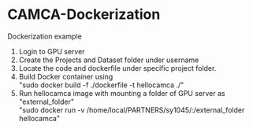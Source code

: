 # CAMCA-Dockerization
 Dockerization example


1. Login to GPU server 
2. Create the Projects and Dataset folder under username
3. Locate the code and dockerfile under specific project folder.
4. Build Docker container using \
"sudo docker build -f ./dockerfile  -t hellocamca ./"
5. Run hellocamca image with mounting a folder of GPU server as "external_folder" \
"sudo docker run -v /home/local/PARTNERS/sy1045/:/external_folder hellocamca"